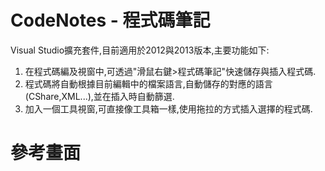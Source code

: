 CodeNotes - 程式碼筆記
=========

Visual Studio擴充套件,目前適用於2012與2013版本,主要功能如下:

1. 在程式碼編及視窗中,可透過"滑鼠右鍵>程式碼筆記"快速儲存與插入程式碼.
2. 程式碼將自動根據目前編輯中的檔案語言,自動儲存的對應的語言(CShare,XML...),並在插入時自動篩選.
3. 加入一個工具視窗,可直接像工具箱一樣,使用拖拉的方式插入選擇的程式碼.

參考畫面
=========
